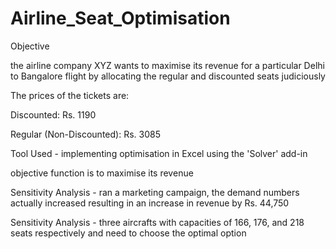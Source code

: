 # Airline_Seat_Optimisation

Objective 

the airline company XYZ wants to maximise its revenue for a particular Delhi to Bangalore flight by allocating the regular and discounted seats judiciously

The prices of the tickets are:

Discounted: Rs. 1190

Regular (Non-Discounted): Rs. 3085


Tool Used -  implementing optimisation in Excel using the 'Solver' add-in

objective function is to maximise its revenue

Sensitivity Analysis - ran a marketing campaign, the demand numbers actually increased resulting in an increase in revenue by Rs. 44,750

Sensitivity Analysis -  three aircrafts with capacities of 166, 176, and 218 seats respectively and need to choose the optimal option
